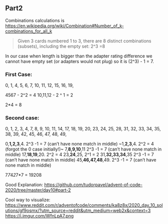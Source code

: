 ## Part2

Combinations calculations is https://en.wikipedia.org/wiki/Combination#Number_of_k-combinations_for_all_k

> Given 3 cards numbered 1 to 3, there are 8 distinct combinations (subsets), including the empty set:  2^3 =8

In our case when length is bigger than the adapter rating difference we cannot have empty set (or adapters would not plug) so it is (2^3) - 1 = 7.

### First Case:
0, 1, 4, 5, 6, 7, 10, 11, 12, 15, 16, 19,

4567 -  2^2 = 4
10,11,12 - 2 ^ 1 = 2

2*4 = 8

### Second case:

0, 1, 2, 3, 4, 7, 8, 9, 10, 11, 14, 17, 18, 19, 20, 23, 24, 25, 28, 31, 32, 33, 34, 35, 38, 39, 42, 45, 46, 47, 48, 49, 

0,**1,2,3**,4.  		2^3 -1  = 7 (can’t have none match in middle)
~1,**2,3**,4. 			2^2     = 4 (forgot the 0 case initially!)~
7,**8,9,10**,11 		2^3 -1  = 7 (can’t have none match in middle)
17,**18,19**,20.  		2^2     = 4
23,**24**,25,		    2^1     = 2
31,**32,33,34**,35      2^3 -1  = 7 (can’t have none match in middle)
45,**46,47,48**,49. 	2^3 -1  = 7 (can’t have none match in middle)

7*7*4*2*7*7 = 19208

Good Explanation:
https://github.com/tudorpavel/advent-of-code-2020/tree/master/day10#part-2

Cool way to visualize: 
https://www.reddit.com/r/adventofcode/comments/ka8z8x/2020_day_10_solutions/gf9osmx/?utm_source=reddit&utm_medium=web2x&context=3
https://i.imgur.com/WfnLpA7.png